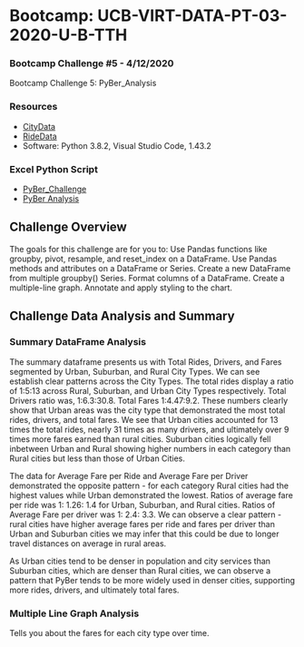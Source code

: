 # Bootcamp: UCB-VIRT-DATA-PT-03-2020-U-B-TTH
### Bootcamp Challenge #5 - 4/12/2020
Bootcamp Challenge 5: PyBer_Analysis

### Resources
- [CityData](https://courses.bootcampspot.com/courses/140/files/36435)
- [RideData](https://courses.bootcampspot.com/courses/140/files/36482)
- Software: Python 3.8.2, Visual Studio Code, 1.43.2

### Excel Python Script
- [PyBer_Challenge](PyBer_Challenge.ipynb)
- [PyBer Analysis](analysis/fare_sum_city_type.png)

## Challenge Overview
The goals for this challenge are for you to:
    Use Pandas functions like groupby, pivot, resample, and reset_index on a DataFrame.
    Use Pandas methods and attributes on a DataFrame or Series.
    Create a new DataFrame from multiple groupby() Series.
    Format columns of a DataFrame.
    Create a multiple-line graph.
    Annotate and apply styling to the chart.
    
## Challenge Data Analysis and Summary
### Summary DataFrame Analysis
The summary dataframe presents us with Total Rides, Drivers, and Fares segmented by Urban, Suburban, and Rural City Types. We can see establish clear patterns across the City Types. The total rides display a ratio of 1:5:13 across Rural, Suburban, and Urban City Types respectively. Total Drivers ratio was, 1:6.3:30.8. Total Fares 1:4.47:9.2. These numbers clearly show that Urban areas was the city type that demonstrated the most total rides, drivers, and total fares. We see that Urban cities accounted for 13 times the total rides, nearly 31 times as many drivers, and ultimately over 9 times more fares earned than rural cities. Suburban cities logically fell inbetween Urban and Rural showing higher numbers in each category than Rural cities but less than those of Urban Cities. 

The data for Average Fare per Ride and Average Fare per Driver demonstrated the opposite pattern - for each category Rural cities had the highest values while Urban demonstrated the lowest. Ratios of average fare per ride was 1: 1.26: 1.4 for Urban, Suburban, and Rural cities. Ratios of Average Fare per driver was 1: 2.4: 3.3. We can observe a clear pattern - rural cities have higher average fares per ride and fares per driver than Urban and Suburban cities we may infer that this could be due to longer travel distances on average in rural areas. 

As Urban cities tend to be denser in population and city services than Suburban cities, which are denser than Rural cities, we can observe a pattern that PyBer tends to be more widely used in denser cities, supporting more rides, drivers, and ultimately total fares. 

### Multiple Line Graph Analysis
Tells you about the fares for each city type over time.
